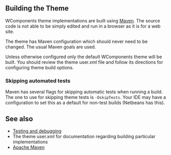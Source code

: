 ## Building the Theme

WComponents theme implementations are built using [Maven](http://maven.apache.org/). The source code is not able to be
simply edited and run in a browser as it is for a web site.

The theme has Maven configuration which should never need to be changed. The usual Maven goals are used.

Unless otherwise configured only the default WComponents theme will be built. You should review the theme user.xml file
and follow its directions for configuring theme build options.

### Skipping automated tests

Maven has several flags for skipping automatic tests when running a build. The one to use for skipping theme tests is
`-DskipTests`. Your IDE may have a configuration to set this as a default for non-test builds (Netbeans has this).

## See also

* [Testing and debugging](./debugging.html)
* The theme user.xml for documentation regarding building particular implementations
* [Apache Maven](http://maven.apache.org/)

